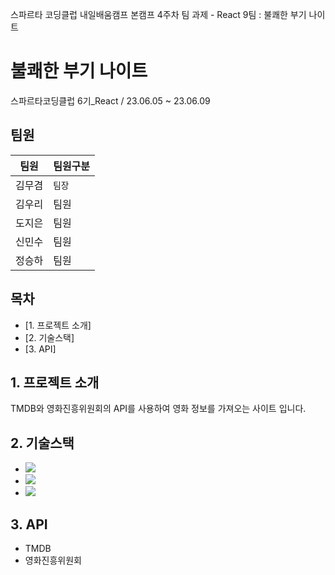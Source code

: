 스파르타 코딩클럽 내일배움캠프 본캠프 4주차 팀 과제 - React 9팀 : 불쾌한 부기 나이트

# 불쾌한 부기 나이트

스파르타코딩클럽 6기_React / 23.06.05 ~ 23.06.09

## 팀원

| 팀원   |  팀원구분 |
| ------ | -------- | 
| 김무겸 | `팀장`   | 
| 김우리 |  팀원     |  
| 도지은 |  팀원     |
| 신민수 |  팀원     |
| 정승하 |  팀원     |
## 목차

-   [1. 프로젝트 소개]
-   [2. 기술스택]
-   [3. API]

## 1. 프로젝트 소개
TMDB와 영화진흥위원회의 API를 사용하여 영화 정보를 가져오는 사이트 입니다.

## 2. 기술스택
  * <img src="https://img.shields.io/badge/JavaScript-F7DF1E?style=for-the-badge&logo=JavaScript&logoColor=white">
  * <img src="https://img.shields.io/badge/HTML5-E34F26?style=for-the-badge&logo=HTML5&logoColor=white">
  * <img src="https://img.shields.io/badge/CSS3-1572B6?style=for-the-badge&logo=CSS3&logoColor=white">

## 3. API
 * TMDB
 * 영화진흥위원회




